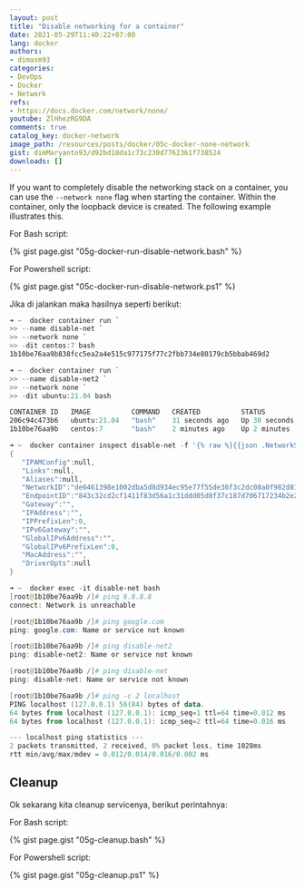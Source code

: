 ```yaml
---
layout: post
title: "Disable networking for a container"
date: 2021-05-29T11:40:22+07:00
lang: docker
authors:
- dimasm93
categories:
- DevOps
- Docker
- Network
refs: 
- https://docs.docker.com/network/none/
youtube: ZlHhezRG9DA
comments: true
catalog_key: docker-network
image_path: /resources/posts/docker/05c-docker-none-network
gist: dimMaryanto93/d92bd18da1c73c230d7762361f738524
downloads: []
---
```


If you want to completely disable the networking stack on a container, you can use the `--network none` flag when starting the container. Within the container, only the loopback device is created. The following example illustrates this.

For Bash script:

{% gist page.gist "05g-docker-run-disable-network.bash" %}

For Powershell script:

{% gist page.gist "05c-docker-run-disable-network.ps1" %}

Jika di jalankan maka hasilnya seperti berikut:

```powershell
➜ ~  docker container run `
>> --name disable-net `
>> --network none `
>> -dit centos:7 bash
1b10be76aa9b838fcc5ea2a4e515c977175f77c2fbb734e80179cb5bbab469d2

➜ ~  docker container run `
>> --name disable-net2 `
>> --network none `
>> -dit ubuntu:21.04 bash

CONTAINER ID   IMAGE          COMMAND   CREATED          STATUS          PORTS     NAMES
206c94c473b6   ubuntu:21.04   "bash"    31 seconds ago   Up 30 seconds             disable-net2
1b10be76aa9b   centos:7       "bash"    2 minutes ago    Up 2 minutes              disable-net

➜ ~  docker container inspect disable-net -f '{% raw %}{{json .NetworkSettings.Networks.none }}{% endraw %}'
{
   "IPAMConfig":null,
   "Links":null,
   "Aliases":null,
   "NetworkID":"de6461398e1002dba5d8d934ec95e77f55de36f3c2dc08a0f982d81eede35e70",
   "EndpointID":"843c32cd2cf1411f83d56a1c31ddd05d8f37c187d706717234b2e252505cc510",
   "Gateway":"",
   "IPAddress":"",
   "IPPrefixLen":0,
   "IPv6Gateway":"",
   "GlobalIPv6Address":"",
   "GlobalIPv6PrefixLen":0,
   "MacAddress":"",
   "DriverOpts":null
}

➜ ~  docker exec -it disable-net bash
[root@1b10be76aa9b /]# ping 8.8.8.8
connect: Network is unreachable

[root@1b10be76aa9b /]# ping google.com
ping: google.com: Name or service not known

[root@1b10be76aa9b /]# ping disable-net2
ping: disable-net2: Name or service not known

[root@1b10be76aa9b /]# ping disable-net
ping: disable-net: Name or service not known

[root@1b10be76aa9b /]# ping -c 2 localhost
PING localhost (127.0.0.1) 56(84) bytes of data.
64 bytes from localhost (127.0.0.1): icmp_seq=1 ttl=64 time=0.012 ms
64 bytes from localhost (127.0.0.1): icmp_seq=2 ttl=64 time=0.016 ms

--- localhost ping statistics ---
2 packets transmitted, 2 received, 0% packet loss, time 1028ms
rtt min/avg/max/mdev = 0.012/0.014/0.016/0.002 ms
```

## Cleanup

Ok sekarang kita cleanup servicenya, berikut perintahnya:

For Bash script:

{% gist page.gist "05g-cleanup.bash" %}

For Powershell script:

{% gist page.gist "05g-cleanup.ps1" %}